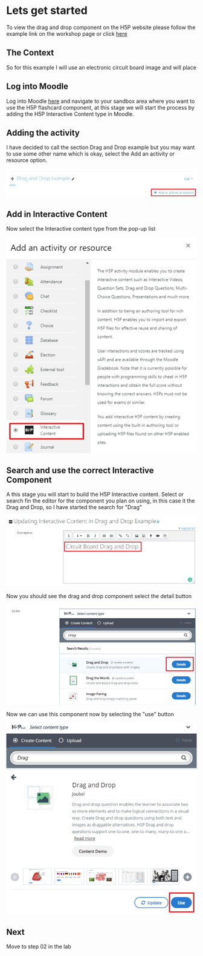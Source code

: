 # Lets get started

To view the drag and drop component on the H5P website please follow the example link on the workshop page or click <a href="https://h5p.org/drag-and-drop" target="_blank">here</a>

## The Context

So for this example I will use an electronic circuit board image and will place 


## Log into Moodle

Log into Moodle <a href="http://conorpaul.com/moodle35" target="_blank">here</a>  and navigate to your sandbox area where you want to use the H5P flashcard component, at this stage we will start the process by adding the H5P Interactive Content type in Moodle.

## Adding the activity

I have decided to call the section Drag and Drop example but you may want to use some other name which is okay, select the Add an activity or resource option.

![](img/01.jpg)

## Add in Interactive Content

Now select the Interactive content type from the pop-up list

![](img/02.jpg)

## Search and use the correct Interactive Component

A this stage you will start to build the H5P Interactive content. Select or search fin the editor for the component you plan on using, in this case it the Drag and Drop, so I have started the search for "Drag"


![](img/03.jpg)

Now you should see the drag and drop component select the detail button 

![](img/04.jpg)

Now we can use this component now by selecting the "use" button

![](img/05.jpg)

## Next

Move to step 02 in the lab

